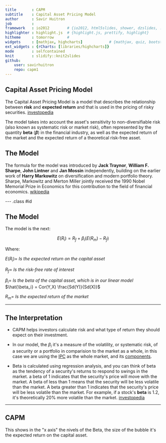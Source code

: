 ```yaml
---
title       : CAPM
subtitle    : Capital Asset Pricing Model
author      : Savir Huitron
job         : 
framework   : io2012        # {io2012, html5slides, shower, dzslides, ...}
highlighter : highlight.js  # {highlight.js, prettify, highlight}
hitheme     : tomorrow      # 
widgets     : [mathjax, highcharts]            # {mathjax, quiz, bootstrap}
ext_widgets : {rCharts: [libraries/highcharts]}
mode        : selfcontained
knit        : slidify::knit2slides
github: 
    user: savirhuitron
    repo: capm1
---
```


## Capital Asset Pricing Model

The Capital Asset Pricing Model is a model that describes the relationship between **risk** and **expected return** and that is used in the pricing of risky securities. [investopedia](http://www.investopedia.com/terms/c/capm.asp)

The model takes into account the asset's sensitivity to non-diversifiable risk (also known as systematic risk or market risk), often represented by the quantity **beta** (**$\beta$**)  in the financial industry, as well as the expected return of the market and the expected return of a theoretical risk-free asset. 


## The Model

The formula for the model was introduced by **Jack Traynor**, **William F. Sharpe**, **John Lintner** and **Jan Mossin** independently, building on the earlier work of **Harry Markowitz** on diversification and modern portfolio theory. Sharpe, Markowitz and Merton Miller jointly received the 1990 Nobel Memorial Prize in Economics for this contribution to the field of financial economics. [wikipedia](https://en.wikipedia.org/wiki/Capital_asset_pricing_model)


--- .class #id 

## The Model

The model is the next: 

$$E(R_i) = R_f + \beta_i  (E(R_m)- R_f)$$

Where: 

$E(R_i) =$ *Is the expected return on the capital asset*

$R_f =$ *Is the risk-free rate of interest*

$\beta_i =$ *Is the beta of the capital asset, which is in our linear model* $\hat{\beta_i} = Cor(Y,X) \frac{Sd(Y)}{Sd(X)}$

$R_m =$ *Is the expected return of the market*


--- 

## The Interpretation

* CAPM helps investors calculate risk and what type of return they should expect on their investment. 

* In our model, the $\beta_i$ it's a measure of the volatility, or systematic risk, of a security or a portfolio in comparision to the market as a whole, in this case we are using the [IPC](http://www.bmv.com.mx/en/indices/main/) as the whole market,  and its [components](http://www.bmv.com.mx/en/markets/special-information). 

* Beta is calculated using regression analysis, and you can think of beta as the tendency of a security's returns to respond to swings in the market. a beta of 1 indicates that the security's price will move with the market. A beta of less than 1 means that the security will be less volatile than the market. A beta greater than 1 indicates that the security's price will be less volatile than the market. For example, if a stock's __beta__ is 1.2, it's theoretically 20% more volatile than the market. [investopedia](http://www.investopedia.com/terms/b/beta.asp?utm_term=beta&utm_content=sem-unp&utm_medium=organic&utm_source=&utm_campaign=&ad=&an=&am=&o=40186&askid=&l=dir&qsrc=999&qo=investopediaSiteSearch)


---

## CAPM 

This shows in the "x axis" the nivels of the Beta, the size of the bubble it's the expected return on the capital asset.


<div id = 'myChart' class = 'rChart highcharts'></div>
<script type='text/javascript'>
    (function($){
        $(function () {
            var chart = new Highcharts.Chart({
 "dom": "myChart",
"width":            800,
"height":            400,
"credits": {
 "href": null,
"text": null 
},
"exporting": {
 "enabled": true 
},
"title": {
 "text": "BETAS of the Components of IPC Index" 
},
"yAxis": [
 {
 "title": {
 "text": "EMISORA" 
} 
} 
],
"series": [
 {
 "data": [
 [
              1,
35,
         4.825 
],
[
       1.025932,
27,
      4.949214 
],
[
       1.105967,
11,
       5.33258 
],
[
        1.11668,
2,
      5.383899 
],
[
       1.153395,
16,
      5.559763 
],
[
       1.161378,
14,
      5.598001 
],
[
       1.209218,
4,
      5.827153 
],
[
       2.025752,
7,
      9.738351 
],
[
       2.312633,
18,
      11.11251 
] 
],
"name": "HIGH",
"type": "bubble",
"marker": {
 "radius":              3 
} 
},
{
 "data": [
 [
       0.730774,
17,
      3.535408 
],
[
       0.732694,
21,
      3.544602 
],
[
       0.736135,
8,
      3.561086 
],
[
       0.737972,
25,
      3.569887 
],
[
       0.743939,
28,
      3.598466 
],
[
       0.769128,
24,
      3.719125 
],
[
       0.780758,
22,
      3.774832 
],
[
       0.781527,
34,
      3.778514 
],
[
       0.854243,
9,
      4.126822 
] 
],
"name": "LOW",
"type": "bubble",
"marker": {
 "radius":              3 
} 
},
{
 "data": [
 [
       0.875687,
12,
      4.229542 
],
[
       0.944363,
6,
      4.558501 
],
[
       0.945461,
3,
      4.563758 
],
[
       0.966126,
13,
      4.662744 
],
[
       0.969663,
26,
      4.679683 
],
[
       0.978669,
29,
      4.722826 
],
[
       0.990046,
31,
       4.77732 
],
[
       0.998722,
33,
      4.818876 
] 
],
"name": "MEDIA",
"type": "bubble",
"marker": {
 "radius":              3 
} 
},
{
 "data": [
 [
       0.309372,
15,
      1.516894 
],
[
       0.394211,
20,
      1.923273 
],
[
       0.505084,
19,
      2.454352 
],
[
       0.508406,
32,
      2.470263 
],
[
       0.545573,
23,
      2.648293 
],
[
       0.563582,
1,
      2.734559 
],
[
       0.674892,
30,
      3.267732 
],
[
       0.694692,
5,
      3.362574 
],
[
       0.704172,
10,
      3.407985 
] 
],
"name": "MINIMUM",
"type": "bubble",
"marker": {
 "radius":              3 
} 
} 
],
"xAxis": [
 {
 "title": {
 "text": "BETA" 
} 
} 
],
"subtitle": {
 "text": null 
},
"chart": {
 "zoomType": "xy",
"renderTo": "myChart" 
},
"id": "myChart" 
});
        });
    })(jQuery);
</script>

